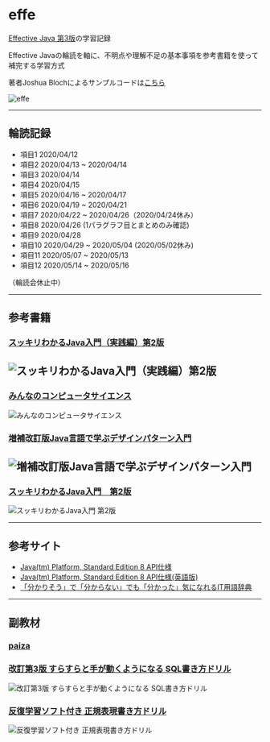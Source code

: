# effe
[Effective Java 第3版](https://www.amazon.co.jp/Effective-Java-%E7%AC%AC3%E7%89%88-%E3%82%B8%E3%83%A7%E3%82%B7%E3%83%A5%E3%82%A2%E3%83%BB%E3%83%96%E3%83%AD%E3%83%83%E3%82%AF-ebook/dp/B07RHX1K53/ref=sr_1_1?__mk_ja_JP=%E3%82%AB%E3%82%BF%E3%82%AB%E3%83%8A&dchild=1&keywords=effective+java&qid=1587604225&sr=8-1)の学習記録

Effective Javaの輪読を軸に、不明点や理解不足の基本事項を参考書籍を使って補完する学習方式

 著者Joshua Blochによるサンプルコードは[こちら](https://github.com/jbloch/effective-java-3e-source-code)

![effe](https://m.media-amazon.com/images/I/5163U1-fsQL.jpg "effe")

---
## 輪読記録
- 項目1  2020/04/12
- 項目2  2020/04/13 ~ 2020/04/14
- 項目3  2020/04/14
- 項目4  2020/04/15
- 項目5  2020/04/16 ~ 2020/04/17
- 項目6  2020/04/19 ~ 2020/04/21
- 項目7  2020/04/22 ~ 2020/04/26（2020/04/24休み）
- 項目8  2020/04/26 (1パラグラフ目とまとめのみ確認)
- 項目9  2020/04/28
- 項目10 2020/04/29 ~ 2020/05/04 (2020/05/02休み)
- 項目11 2020/05/07 ~ 2020/05/13
- 項目12 2020/05/14 ~ 2020/05/16

（輪読会休止中）

---
## 参考書籍

### [スッキリわかるJava入門（実践編）第2版](https://www.amazon.co.jp/%E3%82%B9%E3%83%83%E3%82%AD%E3%83%AA%E3%82%8F%E3%81%8B%E3%82%8BJava%E5%85%A5%E9%96%80-%E5%AE%9F%E8%B7%B5%E7%B7%A8-%E7%AC%AC2%E7%89%88-%E3%82%B9%E3%83%83%E3%82%AD%E3%83%AA%E3%82%8F%E3%81%8B%E3%82%8B%E3%82%B7%E3%83%AA%E3%83%BC%E3%82%BA-%E4%B8%AD%E5%B1%B1-ebook/dp/B00O0NIW30/ref=reads_cwrtbar_1/356-7700438-0775735?_encoding=UTF8&pd_rd_i=B00O0NIW30&pd_rd_r=99e9e8f8-de8b-4407-8a75-b644f659e6ff&pd_rd_w=CISbZ&pd_rd_wg=gugRW&pf_rd_p=64c49d12-7012-452e-9a49-e43c9513f9fc&pf_rd_r=AE4X8AN23YX7NVWH6MWH&psc=1&refRID=AE4X8AN23YX7NVWH6MWH)
![スッキリわかるJava入門（実践編）第2版](https://m.media-amazon.com/images/I/512YksTnm1L.jpg "スッキリわかるJava入門（実践編）第2版")
---

###  [みんなのコンピュータサイエンス](https://www.amazon.co.jp/gp/product/4798154814/ref=ppx_yo_dt_b_asin_title_o00_s00?ie=UTF8&psc=1)
![みんなのコンピュータサイエンス](https://images-na.ssl-images-amazon.com/images/I/41QFHYrBcsL._SX350_BO1,204,203,200_.jpg "みんなのコンピュータサイエンス")

### [増補改訂版Java言語で学ぶデザインパターン入門](https://www.amazon.co.jp/%E5%A2%97%E8%A3%9C%E6%94%B9%E8%A8%82%E7%89%88Java%E8%A8%80%E8%AA%9E%E3%81%A7%E5%AD%A6%E3%81%B6%E3%83%87%E3%82%B6%E3%82%A4%E3%83%B3%E3%83%91%E3%82%BF%E3%83%BC%E3%83%B3%E5%85%A5%E9%96%80-%E7%B5%90%E5%9F%8E-%E6%B5%A9/dp/4797327030)
![増補改訂版Java言語で学ぶデザインパターン入門](https://images-na.ssl-images-amazon.com/images/I/51QsmvkObML._SX392_BO1,204,203,200_.jpg "増補改訂版Java言語で学ぶデザインパターン入門")
---

### [スッキリわかるJava入門　第2版](https://www.amazon.co.jp/%E3%82%B9%E3%83%83%E3%82%AD%E3%83%AA%E3%82%8F%E3%81%8B%E3%82%8BJava%E5%85%A5%E9%96%80-%E7%AC%AC2%E7%89%88-%E3%82%B9%E3%83%83%E3%82%AD%E3%83%AA%E3%82%B7%E3%83%AA%E3%83%BC%E3%82%BA-%E4%B8%AD%E5%B1%B1-%E6%B8%85%E5%96%AC/dp/484433638X/ref=pd_lpo_14_t_1/356-7700438-0775735?_encoding=UTF8&pd_rd_i=484433638X&pd_rd_r=9191d801-d32a-4656-a366-a9eb744e9bdd&pd_rd_w=bP5Jr&pd_rd_wg=cPg7g&pf_rd_p=4b55d259-ebf0-4306-905a-7762d1b93740&pf_rd_r=RRE5DD8TXPDHVKGTFV7P&psc=1&refRID=RRE5DD8TXPDHVKGTFV7P)
![スッキリわかるJava入門 第2版](https://images-na.ssl-images-amazon.com/images/I/51p6dqvB3lL._SX351_BO1,204,203,200_.jpg "スッキリわかるJava入門")

---
## 参考サイト
-  [Java(tm) Platform, Standard Edition 8
API仕様](https://docs.oracle.com/javase/jp/8/docs/api/overview-summary.html)
-  [Java(tm) Platform, Standard Edition 8
API仕様(英語版)](https://docs.oracle.com/javase/8/docs/api/overview-summary.html)
-  [「分かりそう」で「分からない」でも「分かった」気になれるIT用語辞典](https://wa3.i-3-i.info/index.html)

---
## 副教材

### [paiza](https://paiza.jp/)

###  [改訂第3版 すらすらと手が動くようになる SQL書き方ドリル](https://www.amazon.co.jp/gp/product/4774180661/ref=ppx_yo_dt_b_asin_title_o00_s00?ie=UTF8&psc=1)
![改訂第3版 すらすらと手が動くようになる SQL書き方ドリル](https://images-na.ssl-images-amazon.com/images/I/61tsxdCdOsL._SX352_BO1,204,203,200_.jpg "改訂第3版 すらすらと手が動くようになる SQL書き方ドリル")


###  [反復学習ソフト付き 正規表現書き方ドリル](https://www.amazon.co.jp/gp/product/4774145092/ref=ppx_yo_dt_b_asin_title_o01_s00?ie=UTF8&psc=1)
![反復学習ソフト付き 正規表現書き方ドリル](https://images-na.ssl-images-amazon.com/images/I/51+QEm3ScHL._SX298_BO1,204,203,200_.jpg "反復学習ソフト付き 正規表現書き方ドリル")